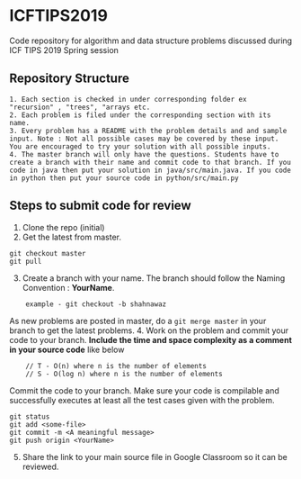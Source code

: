 # ICFTIPS2019
Code repository for algorithm and data structure problems discussed during ICF TIPS 2019 Spring session

## Repository Structure
    1. Each section is checked in under corresponding folder ex "recursion" , "trees", "arrays etc.
    2. Each problem is filed under the corresponding section with its name.
    3. Every problem has a README with the problem details and and sample input. Note : Not all possible cases may be covered by these input. You are encouraged to try your solution with all possible inputs.
    4. The master branch will only have the questions. Students have to create a branch with their name and commit code to that branch. If you code in java then put your solution in java/src/main.java. If you code in python then put your source code in python/src/main.py
    
## Steps to submit code for review
1. Clone the repo (initial)
2. Get the latest from master.
``` 
git checkout master   
git pull 
```
3. Create a branch with your name. The branch should follow the Naming Convention : **YourName**. 
``` git checkout -b <YourName>
    example - git checkout -b shahnawaz
 ```
 As new problems are posted in master, do a ```git merge master``` in your branch to get the latest problems.
4. Work on the problem and commit your code to your branch. **Include the time and space complexity as a comment in your source code** like below
```     
    // T - O(n) where n is the number of elements
    // S - O(log n) where n is the number of elements
```
Commit the code to your branch. Make sure your code is compilable and successfully executes at least all the test cases given with the problem.
```
git status
git add <some-file>
git commit -m <A meaningful message>
git push origin <YourName>
```
5. Share the link to your main source file in Google Classroom so it can be reviewed.
